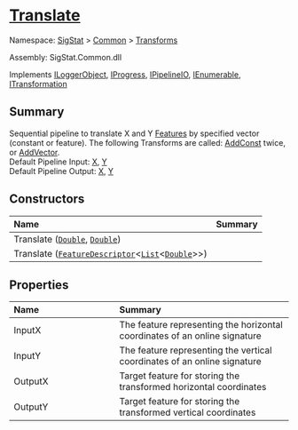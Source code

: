 # [Translate](./Translate.md)

Namespace: [SigStat]() > [Common](./../README.md) > [Transforms](./README.md)

Assembly: SigStat.Common.dll

Implements [ILoggerObject](./../ILoggerObject.md), [IProgress](./../Helpers/IProgress.md), [IPipelineIO](./../Pipeline/IPipelineIO.md), [IEnumerable](https://docs.microsoft.com/en-us/dotnet/api/System.Collections.IEnumerable), [ITransformation](./../ITransformation.md)

## Summary
Sequential pipeline to translate X and Y [Features](https://github.com/sigstat/sigstat/blob/develop/docs/md/SigStat/Common/Features.md) by specified vector (constant or feature).  The following Transforms are called: [AddConst](https://github.com/sigstat/sigstat/blob/develop/docs/md/SigStat/Common/Transforms/AddConst.md) twice, or [AddVector](https://github.com/sigstat/sigstat/blob/develop/docs/md/SigStat/Common/Transforms/AddVector.md).  <br>Default Pipeline Input: [X](https://github.com/sigstat/sigstat/blob/develop/docs/md/SigStat/Common/Features.md), [Y](https://github.com/sigstat/sigstat/blob/develop/docs/md/SigStat/Common/Features.md)<br>Default Pipeline Output: [X](https://github.com/sigstat/sigstat/blob/develop/docs/md/SigStat/Common/Features.md), [Y](https://github.com/sigstat/sigstat/blob/develop/docs/md/SigStat/Common/Features.md)

## Constructors

| <span>Name&nbsp;&nbsp;&nbsp;&nbsp;&nbsp;&nbsp;&nbsp;&nbsp;&nbsp;&nbsp;&nbsp;&nbsp;&nbsp;&nbsp;&nbsp;&nbsp;&nbsp;&nbsp;&nbsp;&nbsp;&nbsp;&nbsp;&nbsp;&nbsp;&nbsp;&nbsp;&nbsp;&nbsp;&nbsp;&nbsp;</span> | Summary | 
| :--- | :--- | 
| Translate ([`Double`](https://docs.microsoft.com/en-us/dotnet/api/System.Double), [`Double`](https://docs.microsoft.com/en-us/dotnet/api/System.Double)) |  | 
| Translate ([`FeatureDescriptor`](./../FeatureDescriptor-1.md)\<[`List`](https://docs.microsoft.com/en-us/dotnet/api/System.Collections.Generic.List-1)\<[`Double`](https://docs.microsoft.com/en-us/dotnet/api/System.Double)>>) |  | 


## Properties

| <span>Name&nbsp;&nbsp;&nbsp;&nbsp;&nbsp;&nbsp;&nbsp;&nbsp;&nbsp;&nbsp;&nbsp;&nbsp;&nbsp;&nbsp;&nbsp;&nbsp;&nbsp;&nbsp;&nbsp;&nbsp;&nbsp;&nbsp;&nbsp;&nbsp;&nbsp;&nbsp;&nbsp;&nbsp;&nbsp;&nbsp;</span> | Summary | 
| :--- | :--- | 
| InputX | The feature representing the horizontal coordinates of an online signature | 
| InputY | The feature representing the vertical coordinates of an online signature | 
| OutputX | Target feature for storing the transformed horizontal coordinates | 
| OutputY | Target feature for storing the transformed vertical coordinates | 


